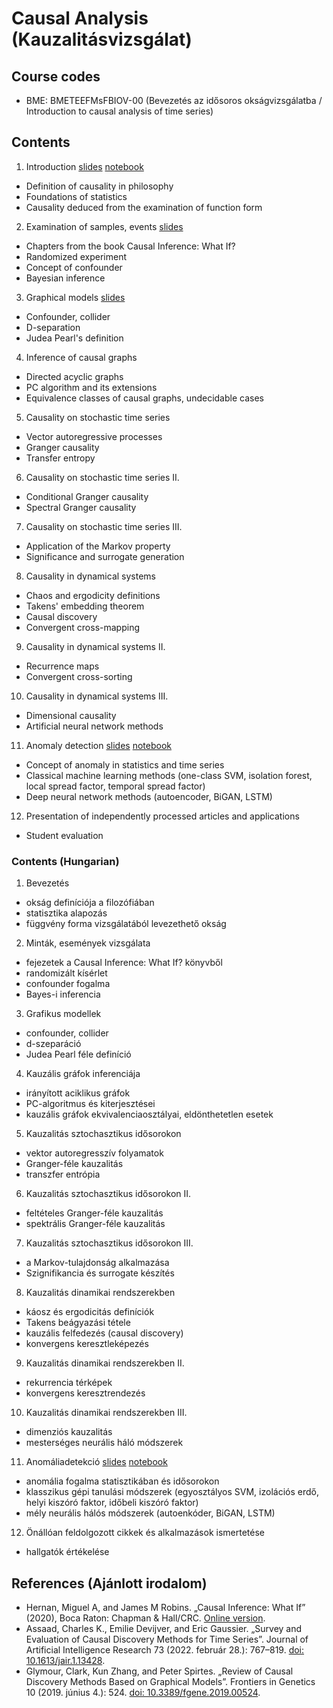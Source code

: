 # Causal Analysis (Kauzalitásvizsgálat)

## Course codes

* BME: BMETEEFMsFBIOV-00 (Bevezetés az idősoros okságvizsgálatba / Introduction to causal analysis of time series)

## Contents
1. Introduction [slides](https://wigner.hu/~stippinger/courses/causality-2025/01_Cause_and_Probability.pdf) [notebook](http://colab.research.google.com/github/stippingerm/causality-course/blob/main/Structure_based_methods/01_probability_statistics_structure.ipynb)
  * Definition of causality in philosophy
  * Foundations of statistics
  * Causality deduced from the examination of function form
2. Examination of samples, events [slides](https://wigner.hu/~stippinger/courses/causality-2025/02_Samples_and_Experiments.pdf)
  * Chapters from the book Causal Inference: What If?
  * Randomized experiment
  * Concept of confounder
  * Bayesian inference
3. Graphical models [slides](https://wigner.hu/~stippinger/courses/causality-2025/03_Graphical_models.pdf)
  * Confounder, collider
  * D-separation
  * Judea Pearl's definition
4. Inference of causal graphs
  * Directed acyclic graphs
  * PC algorithm and its extensions
  * Equivalence classes of causal graphs, undecidable cases
5. Causality on stochastic time series
  * Vector autoregressive processes
  * Granger causality
  * Transfer entropy
6. Causality on stochastic time series II.
  * Conditional Granger causality
  * Spectral Granger causality
7. Causality on stochastic time series III.
  * Application of the Markov property
  * Significance and surrogate generation
8. Causality in dynamical systems
  * Chaos and ergodicity definitions
  * Takens' embedding theorem
  * Causal discovery
  * Convergent cross-mapping
9. Causality in dynamical systems II.
  * Recurrence maps
  * Convergent cross-sorting
10. Causality in dynamical systems III.
  * Dimensional causality
  * Artificial neural network methods
11. Anomaly detection [slides](http://cneuro.rmki.kfki.hu/wp-content/uploads/2024/12/Neurinfo-Anomaly-detection-SM.pdf) [notebook](http://colab.research.google.com/github/stippingerm/causality-course/blob/main/Time_series_methods/Anomaly_detection.ipynb)
  * Concept of anomaly in statistics and time series
  * Classical machine learning methods (one-class SVM, isolation forest, local spread factor, temporal spread factor)
  * Deep neural network methods (autoencoder, BiGAN, LSTM)
12. Presentation of independently processed articles and applications
  * Student evaluation

### Contents (Hungarian)
1. Bevezetés
  * okság definíciója a filozófiában
  * statisztika alapozás
  * függvény forma vizsgálatából levezethető okság
2. Minták, események vizsgálata
  * fejezetek a Causal Inference: What If? könyvből
  * randomizált kísérlet
  * confounder fogalma
  * Bayes-i inferencia
3. Grafikus modellek
  * confounder, collider
  * d-szeparáció
  * Judea Pearl féle definíció
4. Kauzális gráfok inferenciája
  * irányított aciklikus gráfok
  * PC-algoritmus és kiterjesztései
  * kauzális gráfok ekvivalenciaosztályai, eldönthetetlen esetek
5. Kauzalitás sztochasztikus idősorokon
  * vektor autoregresszív folyamatok
  * Granger-féle kauzalitás
  * transzfer entrópia
6. Kauzalitás sztochasztikus idősorokon II.
  * feltételes Granger-féle kauzalitás
  * spektrális Granger-féle kauzalitás
7. Kauzalitás sztochasztikus idősorokon III.
  * a Markov-tulajdonság alkalmazása
  * Szignifikancia és surrogate készítés
8. Kauzalitás dinamikai rendszerekben
  * káosz és ergodicitás definíciók
  * Takens beágyazási tétele
  * kauzális felfedezés (causal discovery)
  * konvergens keresztleképezés
9. Kauzalitás dinamikai rendszerekben II.
  * rekurrencia térképek
  * konvergens keresztrendezés
10. Kauzalitás dinamikai rendszerekben III.
  * dimenziós kauzalitás
  * mesterséges neurális háló módszerek
11. Anomáliadetekció [slides](http://cneuro.rmki.kfki.hu/wp-content/uploads/2024/12/Neurinfo-Anomaly-detection-SM.pdf) [notebook](http://colab.research.google.com/github/stippingerm/causality-course/blob/main/Time_series_methods/Anomaly_detection.ipynb)
  * anomália fogalma statisztikában és idősorokon
  * klasszikus gépi tanulási módszerek (egyosztályos SVM, izolációs erdő, helyi kiszóró faktor, időbeli kiszóró faktor)
  * mély neurális hálós módszerek (autoenkóder, BiGAN, LSTM)
12. Önállóan feldolgozott cikkek és alkalmazások ismertetése
  * hallgatók értékelése

## References (Ajánlott irodalom)
* Hernan, Miguel A, and James M Robins. „Causal Inference: What If” (2020), Boca Raton: Chapman & Hall/CRC. [Online version](https://miguelhernan.org/whatifbook).
* Assaad, Charles K., Emilie Devijver, and Eric Gaussier. „Survey and Evaluation of Causal Discovery Methods for Time Series”. Journal of Artificial Intelligence Research 73 (2022. február 28.): 767–819. [doi: 10.1613/jair.1.13428](https://doi.org/10.1613/jair.1.13428).
* Glymour, Clark, Kun Zhang, and Peter Spirtes. „Review of Causal Discovery Methods Based on Graphical Models”. Frontiers in Genetics 10 (2019. június 4.): 524. [doi: 10.3389/fgene.2019.00524](https://doi.org/10.3389/fgene.2019.00524).
